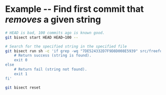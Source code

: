 # Example -- Find first commit that *removes* a given string

```bash
# HEAD is bad, 100 commits ago is known good.
git bisect start HEAD HEAD~100 --

# Search for the specified string in the specified file
git bisect run sh -c 'if grep -wq "7DE524332D7F9D8D008E5939" src/freeform/Freeform.xcodeproj/project.pbxproj; then 
    # Return success (string is found).
    exit 0
else
    # Return fail (string not found).
    exit 1
fi'

git bisect reset
```
